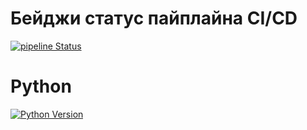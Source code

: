 # Бейджи статус пайплайна CI/CD
[![pipeline Status](https://github.com/Filin153/Chatbot-for-educational-organizations/actions/workflows/main.yml/badge.svg)](https://github.com/Filin153/Chatbot-for-educational-organizations/actions/workflows/main.yml)

# Python
[![Python Version](https://img.shields.io/badge/Python-3.10-blue)](https://www.python.org/downloads/release/python-3100/)


